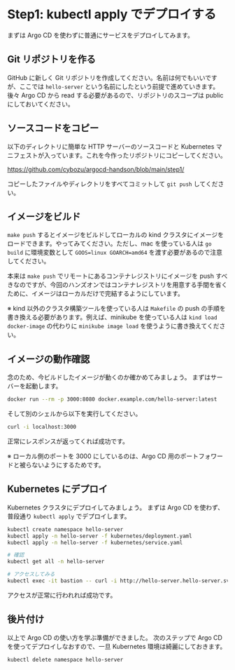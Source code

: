 # Step1: kubectl apply でデプロイする

まずは Argo CD を使わずに普通にサービスをデプロイしてみます。

## Git リポジトリを作る

GitHub に新しく Git リポジトリを作成してください。名前は何でもいいですが、ここでは `hello-server` という名前にしたという前提で進めていきます。
後々 Argo CD から read する必要があるので、リポジトリのスコープは public にしておいてください。

## ソースコードをコピー

以下のディレクトリに簡単な HTTP サーバーのソースコードと Kubernetes マニフェストが入っています。これを今作ったリポジトリにコピーしてください。

<https://github.com/cybozu/argocd-handson/blob/main/step1/>

コピーしたファイルやディレクトリをすべてコミットして `git push` してください。

## イメージをビルド

`make push` するとイメージをビルドしてローカルの kind クラスタにイメージをロードできます。やってみてください。ただし、mac を使っている人は `go build` に環境変数として `GOOS=linux GOARCH=amd64` を渡す必要があるので注意してください。

本来は `make push` でリモートにあるコンテナレジストリにイメージを push すべきなのですが、今回のハンズオンではコンテナレジストリを用意する手間を省くために、イメージはローカルだけで完結するようにしています。

※ kind 以外のクラスタ構築ツールを使っている人は `Makefile` の push の手順を書き換える必要があります。例えば、minikube を使っている人は `kind load docker-image` の代わりに `minikube image load` を使うように書き換えてください。

## イメージの動作確認

念のため、今ビルドしたイメージが動くのか確かめてみましょう。
まずはサーバーを起動します。

```bash
docker run --rm -p 3000:8080 docker.example.com/hello-server:latest
```

そして別のシェルから以下を実行してください。

```bash
curl -i localhost:3000
```

正常にレスポンスが返ってくれば成功です。

※ ローカル側のポートを 3000 にしているのは、Argo CD 用のポートフォワードと被らないようにするためです。

## Kubernetes にデプロイ

Kubernetes クラスタにデプロイしてみましょう。
まずは Argo CD を使わず、普段通り `kubectl apply` でデプロイします。

```bash
kubectl create namespace hello-server
kubectl apply -n hello-server -f kubernetes/deployment.yaml
kubectl apply -n hello-server -f kubernetes/service.yaml

# 確認
kubectl get all -n hello-server

# アクセスしてみる
kubectl exec -it bastion -- curl -i http://hello-server.hello-server.svc.cluster.local
```

アクセスが正常に行われれば成功です。

## 後片付け

以上で Argo CD の使い方を学ぶ準備ができました。
次のステップで Argo CD を使ってデプロイしなおすので、一旦 Kubernetes 環境は綺麗にしておきます。

```bash
kubectl delete namespace hello-server
```
